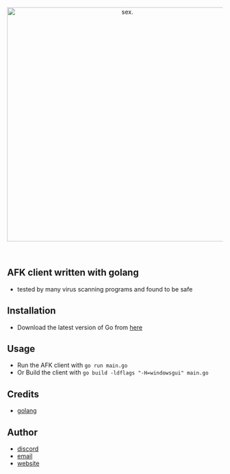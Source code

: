 <div align="center">
	<br />
	<p>
		<img src="https://media.discordapp.net/attachments/947913536212967444/1092135255755997267/cooltext432999098784092.png" width="546" alt="sex." />
	</p>
	<br />
</div>

## AFK client written with golang

-   tested by many virus scanning programs and found to be safe

## Installation

-   Download the latest version of Go from [here](https://golang.org/dl/)

## Usage

-   Run the AFK client with `go run main.go`
-   Or Build the client with `go build -ldflags "-H=windowsgui" main.go`

## Credits

-   [golang](https://golang.org/)

## Author

-   [discord](https://discord.gg/N5ZVumbkek)
-   [email](mailto:ardasamedcelik@gmail.com)
-   [website](https://zukrein.me)

